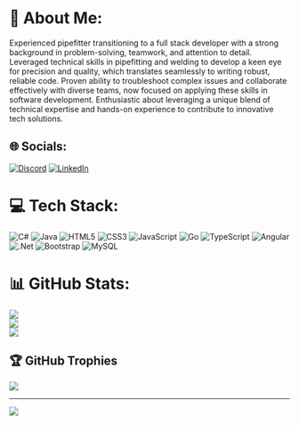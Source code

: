 # 💫 About Me:
 Experienced pipefitter transitioning to a full stack developer with a strong background in problem-solving, teamwork, and attention to detail. Leveraged technical skills in pipefitting and welding to develop a keen eye for precision and quality, which translates seamlessly to writing robust, reliable code. Proven ability to troubleshoot complex issues and collaborate effectively with diverse teams, now focused on applying these skills in software development. Enthusiastic about leveraging a unique blend of technical expertise and hands-on experience to contribute to innovative tech solutions.


## 🌐 Socials:
[![Discord](https://img.shields.io/badge/Discord-%237289DA.svg?logo=discord&logoColor=white)](https://discord.gg/Swizz#4614) [![LinkedIn](https://img.shields.io/badge/LinkedIn-%230077B5.svg?logo=linkedin&logoColor=white)](https://linkedin.com/in/dichellodev) 

# 💻 Tech Stack:
![C#](https://img.shields.io/badge/c%23-%23239120.svg?style=for-the-badge&logo=csharp&logoColor=white) ![Java](https://img.shields.io/badge/java-%23ED8B00.svg?style=for-the-badge&logo=openjdk&logoColor=white) ![HTML5](https://img.shields.io/badge/html5-%23E34F26.svg?style=for-the-badge&logo=html5&logoColor=white) ![CSS3](https://img.shields.io/badge/css3-%231572B6.svg?style=for-the-badge&logo=css3&logoColor=white) ![JavaScript](https://img.shields.io/badge/javascript-%23323330.svg?style=for-the-badge&logo=javascript&logoColor=%23F7DF1E) ![Go](https://img.shields.io/badge/go-%2300ADD8.svg?style=for-the-badge&logo=go&logoColor=white) ![TypeScript](https://img.shields.io/badge/typescript-%23007ACC.svg?style=for-the-badge&logo=typescript&logoColor=white) ![Angular](https://img.shields.io/badge/angular-%23DD0031.svg?style=for-the-badge&logo=angular&logoColor=white) ![.Net](https://img.shields.io/badge/.NET-5C2D91?style=for-the-badge&logo=.net&logoColor=white) ![Bootstrap](https://img.shields.io/badge/bootstrap-%238511FA.svg?style=for-the-badge&logo=bootstrap&logoColor=white) ![MySQL](https://img.shields.io/badge/mysql-4479A1.svg?style=for-the-badge&logo=mysql&logoColor=white)
# 📊 GitHub Stats:
![](https://github-readme-stats.vercel.app/api?username=SwizzleZticks&theme=dark&hide_border=false&include_all_commits=true&count_private=true)<br/>
![](https://github-readme-streak-stats.herokuapp.com/?user=SwizzleZticks&theme=dark&hide_border=false)<br/>
![](https://github-readme-stats.vercel.app/api/top-langs/?username=SwizzleZticks&theme=dark&hide_border=false&include_all_commits=true&count_private=true&layout=compact)

## 🏆 GitHub Trophies
![](https://github-profile-trophy.vercel.app/?username=SwizzleZticks&theme=radical&no-frame=false&no-bg=true&margin-w=4)

---
[![](https://visitcount.itsvg.in/api?id=SwizzleZticks&icon=0&color=0)](https://visitcount.itsvg.in)

<!-- Proudly created with GPRM ( https://gprm.itsvg.in ) -->
